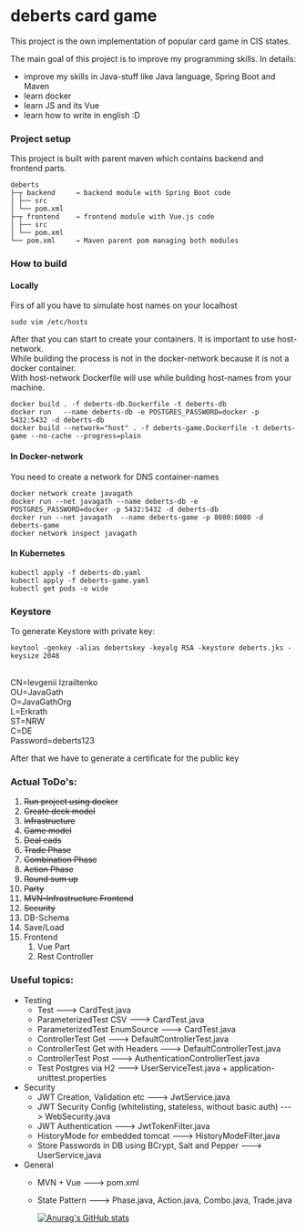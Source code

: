# deberts card game

This project is the own implementation of popular card game in CIS states.<br />

The main goal of this project is to improve my programming skills. In details:

- improve my skills in Java-stuff like Java language, Spring Boot and Maven
- learn docker
- learn JS and its Vue
- learn how to write in english :D

### Project setup

This project is built with parent maven which contains backend and frontend parts.

```
deberts
├─┬ backend     → backend module with Spring Boot code
│ ├── src
│ └── pom.xml
├─┬ frontend    → frontend module with Vue.js code
│ ├── src
│ └── pom.xml
└── pom.xml     → Maven parent pom managing both modules
```

### How to build

#### Locally

Firs of all you have to simulate host names on your localhost

```
sudo vim /etc/hosts
```

After that you can start to create your containers. It is important to use host-network.
<br> While building the process is not in the docker-network because it is not a docker container.
<br> With host-network Dockerfile will use while building host-names from your machine.

```
docker build . -f deberts-db.Dockerfile -t deberts-db 
docker run   --name deberts-db -e POSTGRES_PASSWORD=docker -p 5432:5432 -d deberts-db 
docker build --network="host" . -f deberts-game.Dockerfile -t deberts-game --no-cache --progress=plain
```

#### In Docker-network

You need to create a network for DNS container-names

```
docker network create javagath
docker run --net javagath --name deberts-db -e POSTGRES_PASSWORD=docker -p 5432:5432 -d deberts-db
docker run --net javagath  --name deberts-game -p 8080:8080 -d deberts-game 
docker network inspect javagath
```

#### In Kubernetes

```
kubectl apply -f deberts-db.yaml  
kubectl apply -f deberts-game.yaml  
kubectl get pods -o wide  
```

### Keystore

To generate Keystore with private key:

```
keytool -genkey -alias debertskey -keyalg RSA -keystore deberts.jks -keysize 2048
```

<br>CN=Ievgenii Izrailtenko
<br>OU=JavaGath
<br>O=JavaGathOrg
<br>L=Erkrath
<br>ST=NRW
<br>C=DE
<br>Password=deberts123

After that we have to generate a certificate for the public key

### Actual ToDo's:

1. ~~Run project using docker~~
2. ~~Create deck model~~
3. ~~Infrastructure~~
4. ~~Game model~~
5. ~~Deal cads~~
6. ~~Trade Phase~~
7. ~~Combination Phase~~
8. ~~Action Phase~~
9. ~~Round sum up~~
10. ~~Party~~
11. ~~MVN-Infrastructure Frontend~~
12. ~~Security~~
13. DB-Schema
14. Save/Load
15. Frontend
    1. Vue Part
    2. Rest Controller

### Useful topics:

- Testing
    - Test ---> CardTest.java
    - ParameterizedTest CSV ---> CardTest.java
    - ParameterizedTest EnumSource ---> CardTest.java
    - ControllerTest Get ---> DefaultControllerTest.java
    - ControllerTest Get with Headers ---> DefaultControllerTest.java
    - ControllerTest Post ---> AuthenticationControllerTest.java
    - Test Postgres via H2 ---> UserServiceTest.java + application-unittest.properties
- Security
    - JWT Creation, Validation etc ---> JwtService.java
    - JWT Security Config (whitelisting, stateless, without basic auth) ---> WebSecurity.java
    - JWT Authentication ---> JwtTokenFilter.java
    - HistoryMode for embedded tomcat ---> HistoryModeFilter.java
    - Store Passwords in DB using BCrypt, Salt and Pepper ---> UserService,java
- General
    - MVN + Vue ---> pom.xml
    - State Pattern ---> Phase.java, Action.java, Combo.java, Trade.java

      [![Anurag's GitHub stats](https://github-readme-stats.vercel.app/api?username=javagath)](https://github.com/anuraghazra/github-readme-stats)